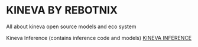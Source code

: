 # KINEVA BY REBOTNIX
All about kineva open source models and eco system

Kineva Inference (contains inference code and models)
[KINEVA INFERENCE](https://github.com/rebotnix/kineva_inference)
